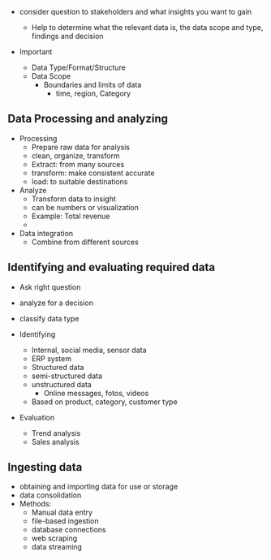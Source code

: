 - consider question to stakeholders and what insights you want to gain
	- Help to determine what the relevant data is, the data scope and type, findings and decision

- Important
	- Data Type/Format/Structure
	- Data Scope
		- Boundaries and limits of data
			- time, region, Category

## Data Processing and analyzing
- Processing
	- Prepare raw data for analysis
	- clean, organize, transform
	- Extract: from many sources
	- transform: make consistent accurate
	- load: to suitable destinations
- Analyze
	- Transform data to insight
	- can be numbers or visualization
	- Example: Total revenue
	- 
- Data integration
	- Combine from different sources

## Identifying and evaluating required data
- Ask right question
- analyze for a decision
- classify data type

- Identifying
	- Internal, social media, sensor data
	- ERP system
	- Structured data
	- semi-structured data
	- unstructured data
		- Online messages, fotos, videos
	- Based on product, category, customer type
- Evaluation
	- Trend analysis
	- Sales analysis


## Ingesting data
- obtaining and importing data for use or storage
- data consolidation
- Methods:
	- Manual data entry
	- file-based ingestion
	- database connections
	- web scraping
	- data streaming